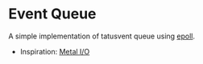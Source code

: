 # Event Queue

A simple implementation of tatusvent queue using [epoll](https://man7.org/linux/man-pages/man7/epoll.7.html).

- Inspiration: [Metal I/O](https://github.com/chrxn1c/mastema/blob/main/README.md)